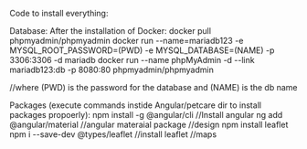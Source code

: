 Code to install everything:

Database:
After the installation of Docker:
docker pull phpmyadmin/phpmyadmin
docker run --name=mariadb123 -e MYSQL_ROOT_PASSWORD=(PWD) -e MYSQL_DATABASE=(NAME) -p 3306:3306 -d mariadb
docker run --name phpMyAdmin -d --link mariadb123:db -p 8080:80 phpmyadmin/phpmyadmin

//where (PWD) is the password for the database and (NAME) is the db name

Packages (execute commands instide Angular/petcare dir to install packages propoerly):
npm install -g @angular/cli //Install angular
ng add @angular/material //angular materaial package //design
npm install leaflet
npm i --save-dev @types/leaflet   //install leaflet //maps
